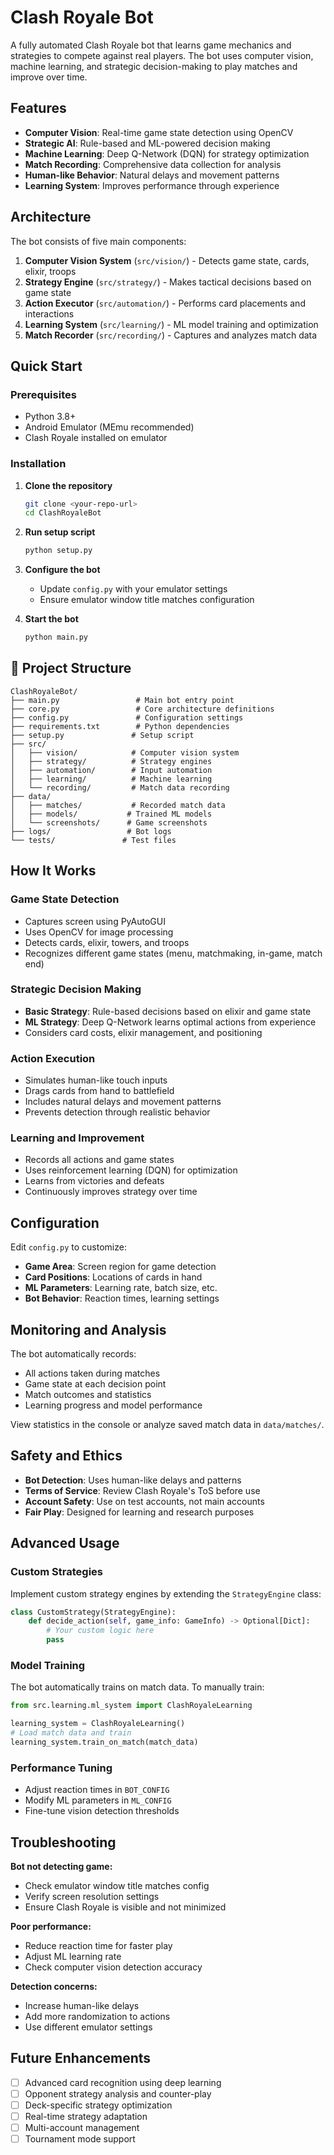 # Clash Royale Bot 

A fully automated Clash Royale bot that learns game mechanics and strategies to compete against real players. The bot uses computer vision, machine learning, and strategic decision-making to play matches and improve over time.

## Features

- **Computer Vision**: Real-time game state detection using OpenCV
- **Strategic AI**: Rule-based and ML-powered decision making
- **Machine Learning**: Deep Q-Network (DQN) for strategy optimization
- **Match Recording**: Comprehensive data collection for analysis
- **Human-like Behavior**: Natural delays and movement patterns
- **Learning System**: Improves performance through experience

## Architecture

The bot consists of five main components:

1. **Computer Vision System** (`src/vision/`) - Detects game state, cards, elixir, troops
2. **Strategy Engine** (`src/strategy/`) - Makes tactical decisions based on game state
3. **Action Executor** (`src/automation/`) - Performs card placements and interactions
4. **Learning System** (`src/learning/`) - ML model training and optimization
5. **Match Recorder** (`src/recording/`) - Captures and analyzes match data

## Quick Start

### Prerequisites

- Python 3.8+
- Android Emulator (MEmu recommended)
- Clash Royale installed on emulator

### Installation

1. **Clone the repository**
   ```bash
   git clone <your-repo-url>
   cd ClashRoyaleBot
   ```

2. **Run setup script**
   ```bash
   python setup.py
   ```

3. **Configure the bot**
   - Update `config.py` with your emulator settings
   - Ensure emulator window title matches configuration

4. **Start the bot**
   ```bash
   python main.py
   ```

## 📁 Project Structure

```
ClashRoyaleBot/
├── main.py                 # Main bot entry point
├── core.py                 # Core architecture definitions
├── config.py               # Configuration settings
├── requirements.txt        # Python dependencies
├── setup.py               # Setup script
├── src/
│   ├── vision/            # Computer vision system
│   ├── strategy/          # Strategy engines
│   ├── automation/        # Input automation
│   ├── learning/          # Machine learning
│   └── recording/         # Match data recording
├── data/
│   ├── matches/           # Recorded match data
│   ├── models/           # Trained ML models
│   └── screenshots/      # Game screenshots
├── logs/                 # Bot logs
└── tests/               # Test files
```

## How It Works

### Game State Detection
- Captures screen using PyAutoGUI
- Uses OpenCV for image processing
- Detects cards, elixir, towers, and troops
- Recognizes different game states (menu, matchmaking, in-game, match end)

### Strategic Decision Making
- **Basic Strategy**: Rule-based decisions based on elixir and game state
- **ML Strategy**: Deep Q-Network learns optimal actions from experience
- Considers card costs, elixir management, and positioning

### Action Execution
- Simulates human-like touch inputs
- Drags cards from hand to battlefield
- Includes natural delays and movement patterns
- Prevents detection through realistic behavior

### Learning and Improvement
- Records all actions and game states
- Uses reinforcement learning (DQN) for optimization
- Learns from victories and defeats
- Continuously improves strategy over time

## Configuration

Edit `config.py` to customize:

- **Game Area**: Screen region for game detection
- **Card Positions**: Locations of cards in hand
- **ML Parameters**: Learning rate, batch size, etc.
- **Bot Behavior**: Reaction times, learning settings

## Monitoring and Analysis

The bot automatically records:
- All actions taken during matches
- Game state at each decision point
- Match outcomes and statistics
- Learning progress and model performance

View statistics in the console or analyze saved match data in `data/matches/`.

## Safety and Ethics

- **Bot Detection**: Uses human-like delays and patterns
- **Terms of Service**: Review Clash Royale's ToS before use
- **Account Safety**: Use on test accounts, not main accounts
- **Fair Play**: Designed for learning and research purposes

## Advanced Usage

### Custom Strategies
Implement custom strategy engines by extending the `StrategyEngine` class:

```python
class CustomStrategy(StrategyEngine):
    def decide_action(self, game_info: GameInfo) -> Optional[Dict]:
        # Your custom logic here
        pass
```

### Model Training
The bot automatically trains on match data. To manually train:

```python
from src.learning.ml_system import ClashRoyaleLearning

learning_system = ClashRoyaleLearning()
# Load match data and train
learning_system.train_on_match(match_data)
```

### Performance Tuning
- Adjust reaction times in `BOT_CONFIG`
- Modify ML parameters in `ML_CONFIG`
- Fine-tune vision detection thresholds

## Troubleshooting

**Bot not detecting game:**
- Check emulator window title matches config
- Verify screen resolution settings
- Ensure Clash Royale is visible and not minimized

**Poor performance:**
- Reduce reaction time for faster play
- Adjust ML learning rate
- Check computer vision detection accuracy

**Detection concerns:**
- Increase human-like delays
- Add more randomization to actions
- Use different emulator settings

## Future Enhancements

- [ ] Advanced card recognition using deep learning
- [ ] Opponent strategy analysis and counter-play
- [ ] Deck-specific strategy optimization
- [ ] Real-time strategy adaptation
- [ ] Multi-account management
- [ ] Tournament mode support
